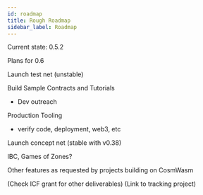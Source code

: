 ```yaml
---
id: roadmap
title: Rough Roadmap
sidebar_label: Roadmap
---
```


Current state: 0.5.2

Plans for 0.6

Launch test net (unstable)

Build Sample Contracts and Tutorials
- Dev outreach

Production Tooling
- verify code, deployment, web3, etc

Launch concept net (stable with v0.38)

IBC, Games of Zones?

Other features as requested by projects building on CosmWasm

(Check ICF grant for other deliverables)
(Link to tracking project)